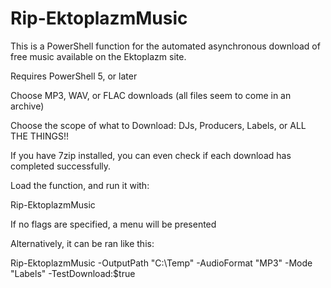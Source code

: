 # Rip-EktoplazmMusic
This is a PowerShell function for the automated asynchronous download of free music available on the Ektoplazm site. 

Requires PowerShell 5, or later

Choose MP3, WAV, or FLAC downloads (all files seem to come in an archive)

Choose the scope of what to Download: DJs, Producers, Labels, or ALL THE THINGS!!

If you have 7zip installed, you can even check if each download has completed successfully. 

Load the function, and run it with:

Rip-EktoplazmMusic 

If no flags are specified, a menu will be presented

Alternatively, it can be ran like this:

Rip-EktoplazmMusic -OutputPath "C:\Temp" -AudioFormat "MP3" -Mode "Labels" -TestDownload:$true
